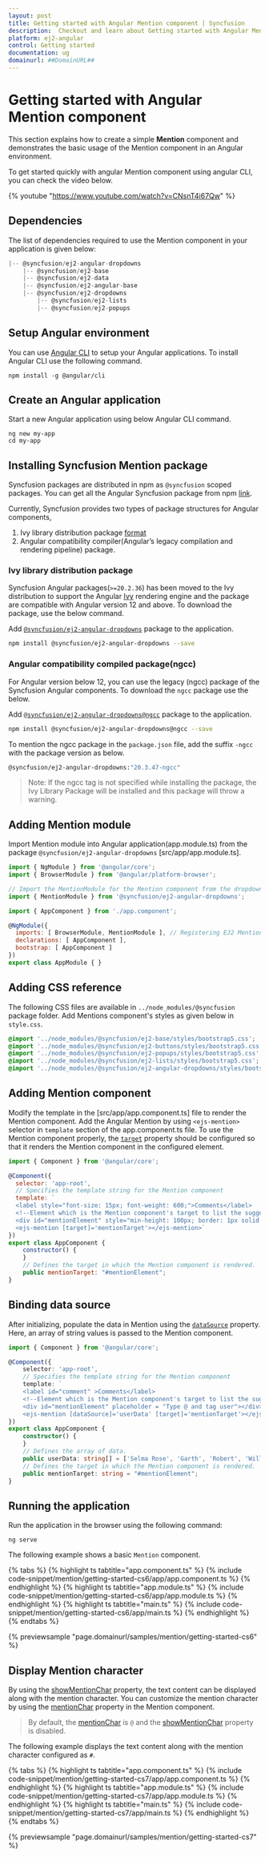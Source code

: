 ```yaml
---
layout: post
title: Getting started with Angular Mention component | Syncfusion
description:  Checkout and learn about Getting started with Angular Mention component of Syncfusion Essential JS 2 and more details.
platform: ej2-angular
control: Getting started 
documentation: ug
domainurl: ##DomainURL##
---
```


# Getting started with Angular Mention component

This section explains how to create a simple **Mention** component and demonstrates the basic usage of the Mention component in an Angular environment.

To get started quickly with angular Mention component using angular CLI, you can check the video below.

{% youtube "https://www.youtube.com/watch?v=CNsnT4i67Qw" %}

## Dependencies

The list of dependencies required to use the Mention component in your application is given below:

```javascript
|-- @syncfusion/ej2-angular-dropdowns
    |-- @syncfusion/ej2-base
    |-- @syncfusion/ej2-data
    |-- @syncfusion/ej2-angular-base
    |-- @syncfusion/ej2-dropdowns
        |-- @syncfusion/ej2-lists
        |-- @syncfusion/ej2-popups
```

## Setup Angular environment

You can use [Angular CLI](https://github.com/angular/angular-cli) to setup your Angular applications. To install Angular CLI use the following command.

```
npm install -g @angular/cli
```

## Create an Angular application

Start a new Angular application using below Angular CLI command.

```
ng new my-app
cd my-app
```

## Installing Syncfusion Mention package

Syncfusion packages are distributed in npm as `@syncfusion` scoped packages. You can get all the Angular Syncfusion package from npm [link]( https://www.npmjs.com/search?q=%40syncfusion%2Fej2-angular- ).

Currently, Syncfusion provides two types of package structures for Angular components,
1. Ivy library distribution package [format](https://angular.io/guide/angular-package-format#angular-package-format)
2. Angular compatibility compiler(Angular’s legacy compilation and rendering pipeline) package.

### Ivy library distribution package

Syncfusion Angular packages(`>=20.2.36`) has been moved to the Ivy distribution to support the Angular [Ivy](https://docs.angular.lat/guide/ivy) rendering engine and the package are compatible with Angular version 12 and above. To download the package, use the below command.

Add [`@syncfusion/ej2-angular-dropdowns`](https://www.npmjs.com/package/@syncfusion/ej2-angular-dropdowns/v/20.3.47) package to the application.

```bash
npm install @syncfusion/ej2-angular-dropdowns --save
```

### Angular compatibility compiled package(ngcc)

For Angular version below 12, you can use the legacy (ngcc) package of the Syncfusion Angular components. To download the `ngcc` package use the below.

Add [`@syncfusion/ej2-angular-dropdowns@ngcc`](https://www.npmjs.com/package/@syncfusion/ej2-angular-dropdowns/v/20.2.38-ngcc) package to the application.

```bash
npm install @syncfusion/ej2-angular-dropdowns@ngcc --save
```

To mention the ngcc package in the `package.json` file, add the suffix `-ngcc` with the package version as below.

```bash
@syncfusion/ej2-angular-dropdowns:"20.3.47-ngcc"
```

>Note: If the ngcc tag is not specified while installing the package, the Ivy Library Package will be installed and this package will throw a warning.

## Adding Mention module

Import Mention module into Angular application(app.module.ts) from the package `@syncfusion/ej2-angular-dropdowns` [src/app/app.module.ts].

```javascript
import { NgModule } from '@angular/core';
import { BrowserModule } from '@angular/platform-browser';

// Import the MentionModule for the Mention component from the dropdown package.
import { MentionModule } from '@syncfusion/ej2-angular-dropdowns';

import { AppComponent } from './app.component';

@NgModule({
  imports: [ BrowserModule, MentionModule ], // Registering EJ2 Mention Module.
  declarations: [ AppComponent ],
  bootstrap: [ AppComponent ]
})
export class AppModule { }
```

## Adding CSS reference

The following CSS files are available in `../node_modules/@syncfusion` package folder. Add Mentions component's styles as given below in `style.css`.

```css
@import '../node_modules/@syncfusion/ej2-base/styles/bootstrap5.css';
@import '../node_modules/@syncfusion/ej2-buttons/styles/bootstrap5.css';
@import '../node_modules/@syncfusion/ej2-popups/styles/bootstrap5.css';
@import '../node_modules/@syncfusion/ej2-lists/styles/bootstrap5.css';
@import '../node_modules/@syncfusion/ej2-angular-dropdowns/styles/bootstrap5.css';
```

## Adding Mention component

Modify the template in the [src/app/app.component.ts] file to render the Mention component. Add the Angular Mention by using `<ejs-mention>` selector in `template` section of the app.component.ts file. To use the Mention component properly, the [`target`](https://ej2.syncfusion.com/angular/documentation/api/mention/#target) property should be configured so that it renders the Mention component in the configured element.

```javascript
import { Component } from '@angular/core';

@Component({
  selector: 'app-root',
  // Specifies the template string for the Mention component
  template: `
  <label style="font-size: 15px; font-weight: 600;">Comments</label>
  <!--Element which is the Mention component's target to list the suggestions-->
  <div id="mentionElement" style="min-height: 100px; border: 1px solid #D7D7D7; border-radius: 4px; padding: 8px; font-size: 14px; width: 600px;"></div>
  <ejs-mention [target]='mentionTarget'></ejs-mention>`
})
export class AppComponent {
    constructor() {
    }
    // Defines the target in which the Mention component is rendered.
    public mentionTarget: "#mentionElement";
}
```

## Binding data source

After initializing, populate the data in Mention using the [`dataSource`](https://ej2.syncfusion.com/angular/documentation/api/mention/#datasource) property. Here, an array of string values is passed to the Mention component.

```typescript
import { Component } from '@angular/core';

@Component({
    selector: 'app-root',
    // Specifies the template string for the Mention component
    template: `
    <label id="comment" >Comments</label>
    <!--Element which is the Mention component's target to list the suggestions-->
    <div id="mentionElement" placeholder = "Type @ and tag user"></div>
    <ejs-mention [dataSource]='userData' [target]='mentionTarget'></ejs-mention>`
})
export class AppComponent {
    constructor() {
    }
    // Defines the array of data.
    public userData: string[] = ['Selma Rose', 'Garth', 'Robert', 'William', 'Joseph'];
    // Defines the target in which the Mention component is rendered.
    public mentionTarget: string = "#mentionElement";
}

```

## Running the application

Run the application in the browser using the following command:

```
ng serve
```

The following example shows a basic `Mention` component.

{% tabs %}
{% highlight ts tabtitle="app.component.ts" %}
{% include code-snippet/mention/getting-started-cs6/app/app.component.ts %}
{% endhighlight %}
{% highlight ts tabtitle="app.module.ts" %}
{% include code-snippet/mention/getting-started-cs6/app/app.module.ts %}
{% endhighlight %}
{% highlight ts tabtitle="main.ts" %}
{% include code-snippet/mention/getting-started-cs6/app/main.ts %}
{% endhighlight %}
{% endtabs %}
  
{% previewsample "page.domainurl/samples/mention/getting-started-cs6" %}

## Display Mention character

By using the [showMentionChar](https://ej2.syncfusion.com/angular/documentation/api/mention/#showMentionChar) property, the text content can be displayed along with the mention character. You can customize the mention character by using the [mentionChar](https://ej2.syncfusion.com/angular/documentation/api/mention/#mentionChar) property in the Mention component.

> By default, the [mentionChar](https://ej2.syncfusion.com/angular/documentation/api/mention/#mentionChar) is `@` and the [showMentionChar](https://ej2.syncfusion.com/angular/documentation/api/mention/#showMentionChar) property is disabled.

The following example displays the text content along with the mention character configured as `#`.

{% tabs %}
{% highlight ts tabtitle="app.component.ts" %}
{% include code-snippet/mention/getting-started-cs7/app/app.component.ts %}
{% endhighlight %}
{% highlight ts tabtitle="app.module.ts" %}
{% include code-snippet/mention/getting-started-cs7/app/app.module.ts %}
{% endhighlight %}
{% highlight ts tabtitle="main.ts" %}
{% include code-snippet/mention/getting-started-cs7/app/main.ts %}
{% endhighlight %}
{% endtabs %}
  
{% previewsample "page.domainurl/samples/mention/getting-started-cs7" %}